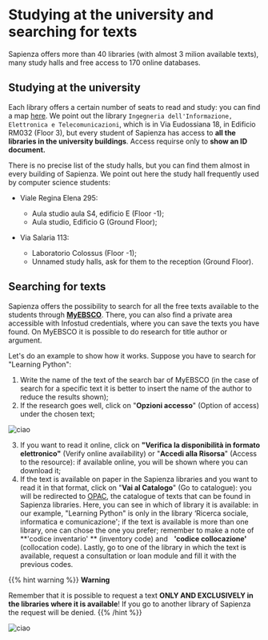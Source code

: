# Studying at the university and searching for texts

Sapienza offers more than 40 libraries (with almost 3 milion available texts), many study halls and free access to 170 online databases.

## Studying at the university

Each library offers a certain number of seats to read and study: you can find a map [here](https://opac.uniroma1.it/SebinaOpacRMS/article/biblioteche-sapienza/biblioteche). We point out the library `Ingegneria dell'Informazione, Elettronica e Telecomunicazioni`, which is in Via Eudossiana 18, in Edificio RM032 (Floor 3), but every student of Sapienza has access to **all the libraries in the university buildings**. Access requirse only to **show an ID document.**

There is no precise list of the study halls, but you can find them almost in every building of Sapienza. We point out here the study hall frequently used by computer science students:
* Viale Regina Elena 295:
    * Aula studio aula S4, edificio E (Floor -1);
    * Aula studio, Edificio G (Ground Floor);

* Via Salaria 113:
    * Laboratorio Colossus (Floor -1);
    * Unnamed study halls, ask for them to the reception (Ground Floor).

## Searching for texts

Sapienza offers the possibility to search for all the free texts available to the students through [**MyEBSCO**](https://research.ebsco.com/c/2j64g6/search). There, you can also find a private area accessible with Infostud credentials, where you can save the texts you have found. On MyEBSCO it is possible to do research for title author or argument.

Let's do an example to show how it works. Suppose you have to search for "Learning Python":
1. Write the name of the text of the search bar of MyEBSCO (in the case of search for a specific text it is better to insert the name of the author to reduce the results shown);
2. If the research goes well, click on "**Opzioni accesso**" (Option of access) under the chosen text;

![ciao](https://i.imgur.com/vXip7re.png)

3. If you want to read it online, click on **"Verifica la disponibilità in formato elettronico"** (Verify online availability) or "**Accedi alla Risorsa**" (Access to the resource): if available online, you will be shown where you can download it;
4. If the text is available on paper in the Sapienza libraries and you want to read it in that format, click on "**Vai al Catalogo**" (Go to catalogue): you will be redirected to [OPAC](https://opac.uniroma1.it/SebinaOpacRMS/.do), the catalogue of texts that can be found in Sapienza libraries. Here, you can see in which of library it is available: in our example, "Learning Python" is only in the library ‘Ricerca sociale, informatica e comunicazione'; if the text is available is more than one library, one can chose the one you prefer; remember to make a note of **'codice inventario' ** (inventory code) and    **'codice collocazione'** (collocation code). Lastly, go to one of the library in which the text is available, request a consultation or loan module and fill it with the previous codes.

{{% hint warning %}}
<i class="fa-solid fa-triangle-exclamation" style="color: #FFD43B;"></i> **Warning**

Remember that it is possible to request a text **ONLY AND EXCLUSIVELY in the libraries where it is available**! If you go to another library of Sapienza the request will be denied.
{{% /hint %}}

![ciao](https://i.imgur.com/Rbwdziu.png)
